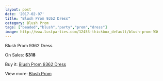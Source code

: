 ```yaml
---
layout: post
date: '2017-02-07'
title: "Blush Prom 9362 Dress"
category: Blush Prom
tags: ["beaded","blush","party","prom","dress"]
image: http://www.lustparties.com/12453-thickbox_default/blush-prom-9362-dress.jpg
---
```

Blush Prom 9362 Dress

On Sales: **$318**
<a href="https://www.lustparties.com/en/blush-prom/4621-blush-prom-9362-dress.html"><amp-img layout="responsive" width="600" height="600" src="//www.lustparties.com/12453-thickbox_default/blush-prom-9362-dress.jpg" alt="Blush Prom 9362 Dress 0" /></a>

Buy it: [Blush Prom 9362 Dress](https://www.lustparties.com/en/blush-prom/4621-blush-prom-9362-dress.html "Blush Prom 9362 Dress")

View more: [Blush Prom](https://www.lustparties.com/en/25-blush-prom "Blush Prom")
